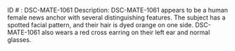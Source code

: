 ID # : DSC-MATE-1061
Description: DSC-MATE-1061 appears to be a human female news anchor with several distinguishing features. The subject has a spotted facial pattern, and their hair is dyed orange on one side. DSC-MATE-1061 also wears a red cross earring on their left ear and normal glasses.